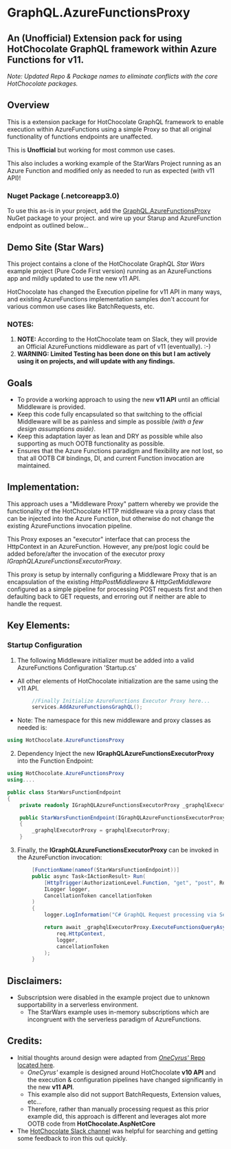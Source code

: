 # GraphQL.AzureFunctionsProxy
## An (Unofficial) Extension pack for using HotChocolate GraphQL framework within Azure Functions for v11.

*Note: Updated Repo & Package names to eliminate conflicts with the core HotChocolate packages.*

## Overview
This is a extension package for HotChocolate GraphQL framework to enable execution
within AzureFunctions using a simple Proxy so that all original functionality of functions
endpoints are unaffected.

This is **Unofficial** but working for most common use cases.

This also includes a working example of the StarWars Project running as an Azure Function
and modified only as needed to run as expected (with v11 API)!

### Nuget Package (.netcoreapp3.0)
To use this as-is in your project, add the [GraphQL.AzureFunctionsProxy](https://www.nuget.org/packages/GraphQL.AzureFunctionsProxy) NuGet package to your project.
 and wire up your Starup and AzureFunction endpoint as outlined below...


## Demo Site (Star Wars)
This project contains a clone of the HotChocolate GraphQL *Star Wars* example project (Pure Code First version)
running as an AzureFunctions app and mildly updated to use the new v11 API. 

HotChocolate has changed the Execution pipeline for v11 API in many ways, and existing AzureFunctions
implementation samples don't account for various common use cases like BatchRequests, etc.

### NOTES: 
1. **NOTE:** According to the HotChocolate team on Slack, they will provide an Official AzureFunctions 
middleware as part of v11 (eventually). :-)
2. **WARNING: Limited Testing has been done on this but I am actively using it on projects, 
and will update with any findings.**

## Goals

* To provide a working approach to using the new **v11 API** until an official Middleware
is provided. 
* Keep this code fully encapsulated so that switching to the official Middleware will be as
painless and simple as possible *(with a few design assumptions aside)*.
* Keep this adaptation layer as lean and DRY as possible while also supporting as much OOTB
functionality as possible.
* Ensures that the Azure Functions paradigm and flexibility are not lost, so that all OOTB 
C# bindings, DI, and current Function invocation are maintained.

## Implementation:
This approach uses a "Middleware Proxy" pattern whereby we provide the functionality of the 
HotChocolate HTTP middleware via a proxy class that can be injected into the Azure Function,
but otherwise do not change the existing AzureFunctions invocation pipeline.

This Proxy exposes an "executor" interface that can process the HttpContext in an AzureFunction.
However, any pre/post logic could be added before/after the invocation of the executor proxy 
*IGraphQLAzureFunctionsExecutorProxy*.

This proxy is setup by internally configuring a Middleware Proxy that is an encapsulation of the 
existing *HttpPostMiddleware* & *HttpGetMiddleware* configured as a simple pipeline for processing POST 
requests first and then defaulting back to GET requests, and erroring out if neither are able to 
handle the request.

## Key Elements:

### Startup Configuration
1. The following Middleware initializer must be added into a valid AzureFunctions Configuration 'Startup.cs'
  * All other elements of HotChocolate initialization are the same using the v11 API. 
```csharp
        //Finally Initialize AzureFunctions Executor Proxy here...
        services.AddAzureFunctionsGraphQL();
```

  * Note: The namespace for this new middleware and proxy classes as needed is:
```csharp
using HotChocolate.AzureFunctionsProxy
```

2. Dependency Inject the new **IGraphQLAzureFunctionsExecutorProxy** into the Function Endpoint:
```csharp
using HotChocolate.AzureFunctionsProxy
using....

public class StarWarsFunctionEndpoint
{
    private readonly IGraphQLAzureFunctionsExecutorProxy _graphqlExecutorProxy;

    public StarWarsFunctionEndpoint(IGraphQLAzureFunctionsExecutorProxy graphqlExecutorProxy)
    {
        _graphqlExecutorProxy = graphqlExecutorProxy;
    }
```

3. Finally, the **IGraphQLAzureFunctionsExecutorProxy** can be invoked in the AzureFunction invocation:
```csharp
        [FunctionName(nameof(StarWarsFunctionEndpoint))]
        public async Task<IActionResult> Run(
            [HttpTrigger(AuthorizationLevel.Function, "get", "post", Route = "graphql")] HttpRequest req,
            ILogger logger,
            CancellationToken cancellationToken
        )
        {
            logger.LogInformation("C# GraphQL Request processing via Serverless AzureFunctions...");

            return await _graphqlExecutorProxy.ExecuteFunctionsQueryAsync(
                req.HttpContext,
                logger,
                cancellationToken
            );
        }
```

## Disclaimers:
* Subscriptsion were disabled in the example project due to unknown supportability in a 
serverless environment. 
  * The StarWars example uses in-memory subscriptions which are incongruent with the serverless
paradigm of AzureFunctions.

## Credits:
* Initial thoughts around design were adapted from [*OneCyrus'* Repo located here](https://github.com/OneCyrus/GraphQL-AzureFunctions-HotChocolate).
  * *OneCyrus'* example is designed around HotChocolate **v10 API** and the execution & configuration pipelines
    have changed significantly in the new **v11 API**.
  * This example also did not support BatchRequests, Extension values, etc... 
  * Therefore, rather than manually processing request as this prior example did, this approach 
    is different and leverages
alot more OOTB code from **HotChocolate.AspNetCore**
* The [HotChocolate Slack channel](https://join.slack.com/t/hotchocolategraphql/shared_invite/enQtNTA4NjA0ODYwOTQ0LTViMzA2MTM4OWYwYjIxYzViYmM0YmZhYjdiNzBjOTg2ZmU1YmMwNDZiYjUyZWZlMzNiMTk1OWUxNWZhMzQwY2Q)
was helpful for searching and getting some feedback to iron this out quickly.
